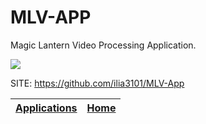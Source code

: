 # MLV-APP

 Magic Lantern Video Processing Application.

 ![](https://user-images.githubusercontent.com/30245296/168381368-31cf5666-ea2d-4efa-b21f-2f3a5ac456ce.png)
 
 SITE: https://github.com/ilia3101/MLV-App

 | [Applications](https://portable-linux-apps.github.io/apps.html) | [Home](https://portable-linux-apps.github.io)
 | --- | --- |
